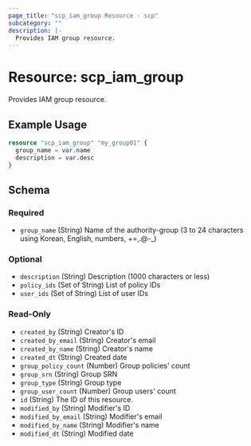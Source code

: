 ```yaml
---
page_title: "scp_iam_group Resource - scp"
subcategory: ""
description: |-
  Provides IAM group resource.
---
```


# Resource: scp_iam_group

Provides IAM group resource.


## Example Usage

```terraform
resource "scp_iam_group" "my_group01" {
  group_name = var.name
  description = var.desc
}
```

<!-- schema generated by tfplugindocs -->
## Schema

### Required

- `group_name` (String) Name of the authority-group (3 to 24 characters using Korean, English, numbers, +=,.@-_)

### Optional

- `description` (String) Description (1000 characters or less)
- `policy_ids` (Set of String) List of policy IDs
- `user_ids` (Set of String) List of user IDs

### Read-Only

- `created_by` (String) Creator's ID
- `created_by_email` (String) Creator's email
- `created_by_name` (String) Creator's name
- `created_dt` (String) Created date
- `group_policy_count` (Number) Group policies' count
- `group_srn` (String) Group SRN
- `group_type` (String) Group type
- `group_user_count` (Number) Group users' count
- `id` (String) The ID of this resource.
- `modified_by` (String) Modifier's ID
- `modified_by_email` (String) Modifier's email
- `modified_by_name` (String) Modifier's name
- `modified_dt` (String) Modified date
